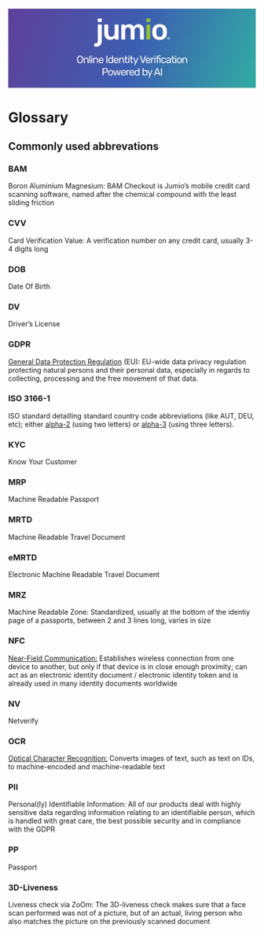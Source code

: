 ![FAQ](images/jumio_feature_graphic.jpg)

# Glossary

## Commonly used abbrevations 

### BAM
Boron Aluminium Magnesium: BAM Checkout is Jumio’s mobile credit card scanning software, named after the chemical compound with the least sliding friction

### CVV
Card Verification Value: A verification number on any credit card, usually 3-4 digits long

### DOB
Date Of Birth

### DV
Driver’s License 

### GDPR
[General Data Protection Regulation](https://gdpr-info.eu) (EU): EU-wide data privacy regulation protecting natural persons and their personal data, especially in regards to collecting, processing and the free movement of that data. 

### ISO 3166-1
ISO standard detailling standard country code abbreviations (like AUT, DEU, etc); either [alpha-2](https://en.wikipedia.org/wiki/ISO_3166-1_alpha-2)  (using two letters) or [alpha-3](https://en.wikipedia.org/wiki/ISO_3166-1_alpha-3) (using three letters).

### KYC
Know Your Customer 

### MRP
Machine Readable Passport

### MRTD
Machine Readable Travel Document

### eMRTD
Electronic Machine Readable Travel Document

### MRZ
Machine Readable Zone: Standardized, usually at the bottom of the identiy page of a passports, between 2 and 3 lines long, varies in size

### NFC
[Near-Field Communication:](https://en.wikipedia.org/wiki/Near-field_communication#Identity_and_access_tokens) Establishes wireless connection from one device to another, but only if that device is in close enough proximity; can act as an electronic identity document / electronic identity token and is already used in many identity documents worldwide 

### NV
Netverify 

### OCR
[Optical Character Recognition:](https://en.wikipedia.org/wiki/Optical_character_recognition) Converts images of text, such as text on IDs, to machine-encoded and machine-readable text

### PII
Personal(ly) Identifiable Information: All of our products deal with highly sensitive data regarding information relating to an identifiable person, which is handled with great care, the best possible security and in compliance with the GDPR

### PP
Passport

### 3D-Liveness
Liveness check via ZoOm: The 3D-liveness check makes sure that a face scan performed was not of a picture, but of an actual, living person who also matches the picture on the previously scanned document
